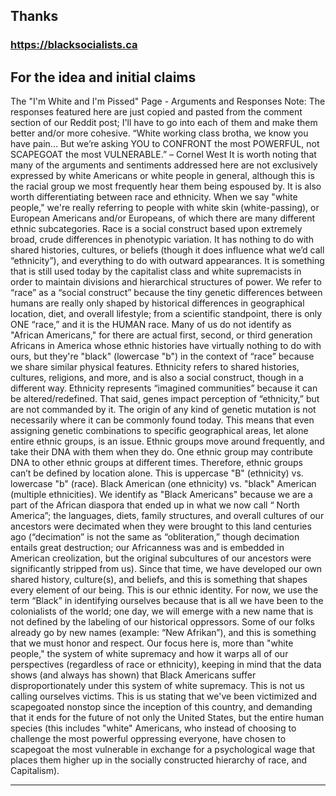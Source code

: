## Thanks

### https://blacksocialists.ca

For the idea and initial claims
-----
The "I'm White and I'm Pissed" Page - Arguments and Responses
Note: The responses featured here are just copied and pasted from the comment section of our Reddit post; I'll have to go into each of them and make them better and/or more cohesive.
“White working class brotha, we know you have pain... But we’re asking YOU to CONFRONT the most POWERFUL, not SCAPEGOAT the most VULNERABLE.” – Cornel West
It is worth noting that many of the arguments and sentiments addressed here are not exclusively expressed by white Americans or white people in general, although this is the racial group we most frequently hear them being espoused by.
It is also worth differentiating between race and ethnicity.
When we say "white people," we're really referring to people with white skin (white-passing), or European Americans and/or Europeans, of which there are many different ethnic subcategories.
Race is a social construct based upon extremely broad, crude differences in phenotypic variation. It has nothing to do with shared histories, cultures, or beliefs (though it does influence what we’d call “ethnicity”), and everything to do with outward appearances. It is something that is still used today by the capitalist class and white supremacists in order to maintain divisions and hierarchical structures of power.
We refer to “race” as a “social construct” because the tiny genetic differences between humans are really only shaped by historical differences in geographical location, diet, and overall lifestyle; from a scientific standpoint, there is only ONE “race,” and it is the HUMAN race.
Many of us do not identify as "African Americans," for there are actual first, second, or third generation Africans in America whose ethnic histories have virtually nothing to do with ours, but they're "black" (lowercase "b") in the context of “race” because we share similar physical features.
Ethnicity refers to shared histories, cultures, religions, and more, and is also a social construct, though in a different way. Ethnicity represents “imagined communities” because it can be altered/redefined. That said, genes impact perception of “ethnicity,” but are not commanded by it. The origin of any kind of genetic mutation is not necessarily where it can be commonly found today. This means that even assigning genetic combinations to specific geographical areas, let alone entire ethnic groups, is an issue. Ethnic groups move around frequently, and take their DNA with them when they do. One ethnic group may contribute DNA to other ethnic groups at different times. Therefore, ethnic groups can’t be defined by location alone.
This is uppercase "B" (ethnicity) vs. lowercase "b" (race).
Black American (one ethnicity) vs. "black" American (multiple ethnicities).
We identify as "Black Americans" because we are a part of the African diaspora that ended up in what we now call “ North America”; the languages, diets, family structures, and overall cultures of our ancestors were decimated when they were brought to this land centuries ago (“decimation” is not the same as “obliteration,” though decimation entails great destruction; our Africanness was and is embedded in American creolization, but the original subcultures of our ancestors were significantly stripped from us). Since that time, we have developed our own shared history, culture(s), and beliefs, and this is something that shapes every element of our being. This is our ethnic identity.
For now, we use the term “Black” in identifying ourselves because that is all we have been to the colonialists of the world; one day, we will emerge with a new name that is not defined by the labeling of our historical oppressors. Some of our folks already go by new names (example: “New Afrikan”), and this is something that we must honor and respect.
Our focus here is, more than "white people," the system of white supremacy and how it warps all of our perspectives (regardless of race or ethnicity), keeping in mind that the data shows (and always has shown) that Black Americans suffer disproportionately under this system of white supremacy.
This is not us calling ourselves victims.
This is us stating that we've been victimized and scapegoated nonstop since the inception of this country, and demanding that it ends for the future of not only the United States, but the entire human species (this includes "white" Americans, who instead of choosing to challenge the most powerful oppressing everyone, have chosen to scapegoat the most vulnerable in exchange for a psychological wage that places them higher up in the socially constructed hierarchy of race, and Capitalism).
_____

